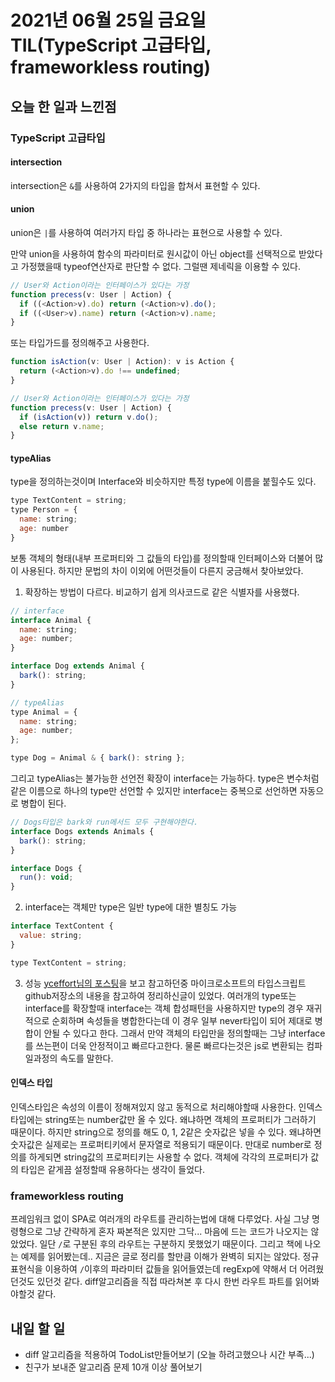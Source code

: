 # 2021년 06월 25일 금요일 TIL(TypeScript 고급타입, frameworkless routing)

## 오늘 한 일과 느낀점

### TypeScript 고급타입

#### intersection
intersection은 `&`를 사용하여 2가지의 타입을 합쳐서 표현할 수 있다. 

#### union
union은 `|`를 사용하여 여러가지 타입 중 하나라는 표현으로 사용할 수 있다. 

만약 union을 사용하여 함수의 파라미터로 원시값이 아닌 object를 선택적으로 받았다고 가정했을때 typeof연산자로 판단할 수 없다. 그럴땐 제네릭을 이용할 수 있다.

```javascript
// User와 Action이라는 인터페이스가 있다는 가정
function precess(v: User | Action) {
  if ((<Action>v).do) return (<Action>v).do();
  if ((<User>v).name) return (<Action>v).name;
}
```
또는 타입가드를 정의해주고 사용한다.
```javascript
function isAction(v: User | Action): v is Action {
  return (<Action>v).do !== undefined;
}

// User와 Action이라는 인터페이스가 있다는 가정
function precess(v: User | Action) {
  if (isAction(v)) return v.do();
  else return v.name;
}
```

#### typeAlias
type을 정의하는것이며 Interface와 비슷하지만 특정 type에 이름을 붙힐수도 있다.
```javascript
type TextContent = string;
type Person = {
  name: string;
  age: number
}
```

보통 객체의 형태(내부 프로퍼티와 그 값들의 타입)를 정의할때 인터페이스와 더불어 많이 사용된다. 하지만 문법의 차이 이외에 어떤것들이 다른지 궁금해서 찾아보았다.

1. 확장하는 방법이 다르다. 비교하기 쉽게 의사코드로 같은 식별자를 사용했다.

```javascript
// interface
interface Animal {
  name: string;
  age: number;
}

interface Dog extends Animal {
  bark(): string;
}

// typeAlias
type Animal = {
  name: string;
  age: number;
};

type Dog = Animal & { bark(): string };
```

그리고 typeAlias는 불가능한 선언전 확장이 interface는 가능하다. type은 변수처럼 같은 이름으로 하나의 type만 선언할 수 있지만 interface는 중복으로 선언하면 자동으로 병합이 된다.
```javascript
// Dogs타입은 bark와 run메서드 모두 구현해야한다.
interface Dogs extends Animals {
  bark(): string;
}

interface Dogs {
  run(): void;
}
```

2. interface는 객체만 type은 일반 type에 대한 별칭도 가능

```javascript
interface TextContent {
  value: string;
}

type TextContent = string;
```

3. 성능
[yceffort님의 포스팅](https://yceffort.kr/2021/03/typescript-interface-vs-type)을 보고 참고하던중 마이크로소프트의 타입스크립트 github저장소의 내용을 참고하여 정리하신글이 있었다. 여러개의 type또는 interface를 확장할때 interface는 객체 합성패턴을 사용하지만 type의 경우 재귀적으로 순회하며 속성들을 병합한다는데 이 경우 일부 never타입이 되어 제대로 병합이 안될 수 있다고 한다. 그래서 만약 객체의 타입만을 정의할때는 그냥 interface를 쓰는편이 더욱 안정적이고 빠르다고한다. 물론 빠르다는것은 js로 변환되는 컴파일과정의 속도를 말한다.

#### 인덱스 타입
인덱스타입은 속성의 이름이 정해져있지 않고 동적으로 처리해야할때 사용한다. 인덱스타입에는 string또는 number값만 올 수 있다. 왜냐하면 객체의 프로퍼티가 그러하기 때문이다. 하지만 string으로 정의를 해도 0, 1, 2같은 숫자값은 넣을 수 있다. 왜냐하면 숫자값은 실제로는 프로퍼티키에서 문자열로 적용되기 때문이다. 만대로 number로 정의를 하게되면 string값의 프로퍼티키는 사용할 수 없다. 객체에 각각의 프로퍼티가 값의 타입은 같게끔 설정할때 유용하다는 생각이 들었다.

### frameworkless routing
프레임워크 없이 SPA로 여러개의 라우트를 관리하는법에 대해 다루었다. 사실 그냥 명령형으로 그냥 간략하게 혼자 짜본적은 있지만 그닥... 마음에 드는 코드가 나오지는 않았었다. 일단 `/`로 구분된 후의 라우트는 구분하지 못했었기 때문이다. 그리고 책에 나오는 예제를 읽어봤는데.. 지금은 글로 정리를 할만큼 이해가 완벽히 되지는 않았다. 정규표현식을 이용하여 `/`이후의 파라미터 값들을 읽어들였는데 regExp에 약해서 더 어려웠던것도 있던것 같다. diff알고리즘을 직접 따라쳐본 후 다시 한번 라우트 파트를 읽어봐야할것 같다.

## 내일 할 일
- diff 알고리즘을 적용하여 TodoList만들어보기 (오늘 하려고했으나 시간 부족...)
- 친구가 보내준 알고리즘 문제 10개 이상 풀어보기
